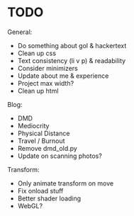 # TODO

General:

- Do something about gol & hackertext
- Clean up css
- Text consistency (li v p) & readability
- Consider minimizers
- Update about me & experience
- Project max width?
- Clean up html

Blog:

- DMD
- Mediocrity
- Physical Distance
- Travel / Burnout
- Remove dmd_old.py
- Update on scanning photos?

Transform:

- Only animate transform on move
- Fix onload stuff
- Better shader loading
- WebGL?
